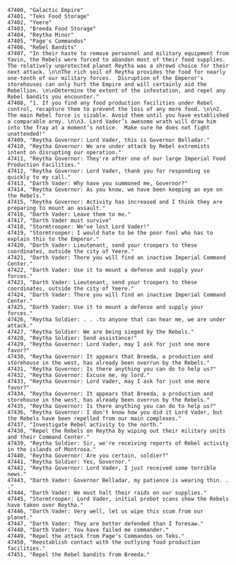 ﻿```text
47400, "Galactic Empire"
47401, "Teks Food Storage"
47402, "Yeere"
47403, "Breeda Food Storage"
47404, "Reytha Minor"
47405, "Page's Commandos"
47406, "Rebel Bandits"
47407, "In their haste to remove personnel and military equipment from Yavin, the Rebels were forced to abandon most of their food supplies.  The relatively unprotected planet Reytha was a shrewd choice for their next attack. \n\nThe rich soil of Reytha provides the food for nearly one-tenth of our military forces.  Disruption of the Emperor's storehouses can only hurt the Empire and will certainly aid the Rebellion. \n\nDetermine the extent of the infestation, and repel any Rebel bandits you encounter."
47408, "1. If you find any food production facilities under Rebel control, recapture them to prevent the loss of any more food. \n\n2. The main Rebel force is sizable. Avoid them until you have established a comparable army. \n\n3. Lord Vader’s awesome wrath will draw him into the fray at a moment’s notice.  Make sure he does not fight unattended!"
47409, "Reytha Governor: Lord Vader, this is Governor Belladar."
47410, "Reytha Governor: We are under attack by Rebel extremists intent on disrupting our operation."
47411, "Reytha Governor: They're after one of our large Imperial Food Production Facilities."
47412, "Reytha Governor: Lord Vader, thank you for responding so quickly to my call."
47413, "Darth Vader: Why have you summoned me, Governor?"
47414, "Reytha Governor: As you know, we have been keeping an eye on the Rebels."
47415, "Reytha Governor: Activity has increased and I think they are preparing to mount an assault."
47416, "Darth Vader: Leave them to me."
47417, "Darth Vader must survive"
47418, "Stormtrooper: We've lost Lord Vader!"
47419, "Stormtrooper: I would hate to be the poor fool who has to explain this to the Emperor."
47420, "Darth Vader: Lieutenant, send your troopers to these coordinates, outside the city of Yeere."
47421, "Darth Vader: There you will find an inactive Imperial Command Center."
47422, "Darth Vader: Use it to mount a defense and supply your forces."
47423, "Darth Vader: Lieutenant, send your troopers to these coordinates, outside the city of Yeere."
47424, "Darth Vader: There you will find an inactive Imperial Command Center."
47425, "Darth Vader: Use it to mount a defense and supply your forces."
47426, "Reytha Soldier: . . .to anyone that can hear me, we are under attack."
47427, "Reytha Soldier: We are being sieged by the Rebels."
47428, "Reytha Soldier: Send assistance!"
47429, "Reytha Governor: Lord Vader, may I ask for just one more favor?"
47430, "Reytha Governor: It appears that Breeda, a production and storehouse in the west, has already been overrun by the Rebels."
47431, "Reytha Governor: Is there anything you can do to help us?"
47432, "Reytha Governor: Excuse me, my lord."
47433, "Reytha Governor: Lord Vader, may I ask for just one more favor?"
47434, "Reytha Governor: It appears that Breeda, a production and storehouse in the west, has already been overrun by the Rebels."
47435, "Reytha Governor: Is there anything you can do to help us?"
47436, "Reytha Governor: I don't know how you did it Lord Vader, but the Rebels have been repelled from our main complexes."
47437, "Investigate Rebel activity to the north."
47438, "Repel the Rebels on Reytha by wiping out their military units and their Command Center."
47439, "Reytha Soldier: Sir, we're receiving reports of Rebel activity in the islands of Montrosa."
47440, "Reytha Governor: Are you certain, soldier?"
47441, "Reytha Soldier: Yes, Governor."
47442, "Reytha Governor: Lord Vader, I just received some terrible news."
47443, "Darth Vader: Governor Belladar, my patience is wearing thin. . ."
47444, "Darth Vader: We must halt their raids on our supplies."
47445, "Stormtrooper: Lord Vader, initial probot scans show the Rebels have taken over Reytha."
47446, "Darth Vader: Very well, let us wipe this scum from our planet."
47447, "Darth Vader: They are better defended than I foresaw."
47448, "Darth Vader: You have failed me commander."
47449, "Repel the attack from Page's Commandos on Teks."
47450, "Reestablish contact with the outlying food production facilities."
47451, "Repel the Rebel bandits from Breeda."
```